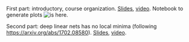 First part: introductory, course organization. [Slides](Intro.pdf), [video](https://youtu.be/dxsAizzLSz8). 
Notebook to generate plots ![is here](lecture_1/intro_lecture_supplementary.ipynb).

Second part: deep linear nets has no local minima (following https://arxiv.org/abs/1702.08580). [Slides](Loss_landscape_part1.pdf), [video](https://youtu.be/LxTsXV704E8).
